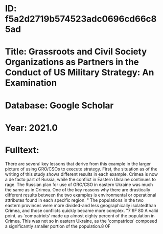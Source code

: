 # ID: f5a2d2719b574523adc0696cd66c85ad
# Title: Grassroots and Civil Society Organizations as Partners in the Conduct of US Military Strategy: An Examination
# Database: Google Scholar
# Year: 2021.0
# Fulltext:
There are several key lessons that derive from this example in the larger picture of using GRO/CSOs to execute strategy.
First, the situation as of the writing of this study shows different results in each example.
Crimea is now a de facto part of Russia, while the conflict in Eastern Ukraine continues to rage.
The Russian plan for use of GRO/CSO in eastern Ukraine was much the same as in Crimea.
One of the key reasons why there are drastically different results between the two examples is environmental or operational attributes found in each specific region. "
The populations in the two eastern provinces were more divided-and less geographically isolatedthan Crimea, and those conflicts quickly became more complex.
"7 9F 80 A valid point, as 'compatriots' made up almost eighty percent of the population in Crimea.
This was not so in eastern Ukraine, as the 'compatriots' composed a significantly smaller portion of the population.8 0F
